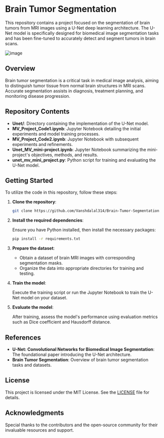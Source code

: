 # Brain Tumor Segmentation

This repository contains a project focused on the segmentation of brain tumors from MRI images using a U-Net deep learning architecture. The U-Net model is specifically designed for biomedical image segmentation tasks and has been fine-tuned to accurately detect and segment tumors in brain scans.

![image](https://github.com/user-attachments/assets/899433fb-7e62-428b-8938-bdf5c47fcdac)


## Overview

Brain tumor segmentation is a critical task in medical image analysis, aiming to distinguish tumor tissue from normal brain structures in MRI scans. Accurate segmentation assists in diagnosis, treatment planning, and monitoring disease progression.

## Repository Contents

- **Unet/**: Directory containing the implementation of the U-Net model.
- **MV_Project_Code1.ipynb**: Jupyter Notebook detailing the initial experiments and model training processes.
- **MV_Project_Code2.ipynb**: Jupyter Notebook with subsequent experiments and refinements.
- **Unet_MV_mini-project.ipynb**: Jupyter Notebook summarizing the mini-project's objectives, methods, and results.
- **unet_mv_mini_project.py**: Python script for training and evaluating the U-Net model.

## Getting Started

To utilize the code in this repository, follow these steps:

1. **Clone the repository**:

   ```bash
   git clone https://github.com/Vanshdalal314/Brain-Tumor-Segmentation.git
   ```

2. **Install the required dependencies**:

   Ensure you have Python installed, then install the necessary packages:

   ```bash
   pip install -r requirements.txt
   ```

3. **Prepare the dataset**:

   - Obtain a dataset of brain MRI images with corresponding segmentation masks.
   - Organize the data into appropriate directories for training and testing.

4. **Train the model**:

   Execute the training script or run the Jupyter Notebook to train the U-Net model on your dataset.

5. **Evaluate the model**:

   After training, assess the model's performance using evaluation metrics such as Dice coefficient and Hausdorff distance.

## References

- **U-Net: Convolutional Networks for Biomedical Image Segmentation**: The foundational paper introducing the U-Net architecture.
- **Brain Tumor Segmentation**: Overview of brain tumor segmentation tasks and datasets. 

## License

This project is licensed under the MIT License. See the [LICENSE](LICENSE) file for details.

## Acknowledgments

Special thanks to the contributors and the open-source community for their invaluable resources and support. 
